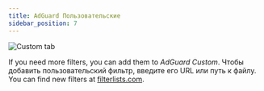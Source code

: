 ```yaml
---
title: AdGuard Пользовательские
sidebar_position: 7
---
```


![Custom tab](https://cdn.adtidy.org/public/Adguard/Blog/AG_for_Safari_in-depth_review/AGCustom.png)

If you need more filters, you can add them to _AdGuard Custom_. Чтобы добавить пользовательский фильтр, введите его URL или путь к файлу. You can find new filters at [filterlists.com](https://filterlists.com/).
